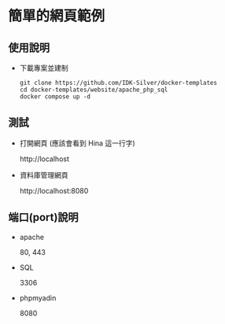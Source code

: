 # 簡單的網頁範例

## 使用說明


* 下載專案並建制
    ```
    git clone https://github.com/IDK-Silver/docker-templates
    cd docker-templates/website/apache_php_sql
    docker compose up -d
    ```
## 測試
* 打開網頁 (應該會看到 Hina 這一行字)
  
  http://localhost
* 資料庫管理網頁
  
  http://localhost:8080

## 端口(port)說明
* apache

  80, 443
* SQL

  3306

* phpmyadin

  8080

